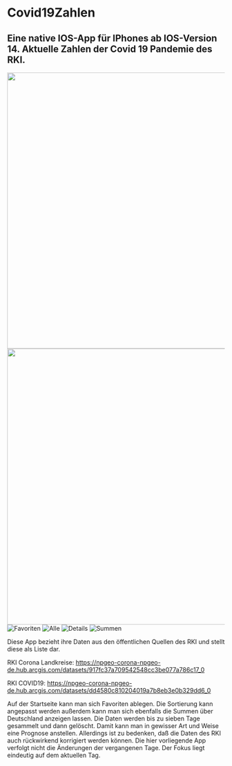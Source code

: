 # Covid19Zahlen
## Eine native IOS-App für IPhones ab IOS-Version 14. Aktuelle Zahlen der Covid 19 Pandemie des RKI.

<img align="left" height="640" src="https://github.com/vesan66/Covid19Zahlen/blob/main/Screenshots/IMG_6676.png">
<img align="left" height="640" src="https://github.com/vesan66/Covid19Zahlen/blob/main/Screenshots/IMG_6677.png">

![Favoriten](https://github.com/vesan66/Covid19Zahlen/blob/main/Screenshots/IMG_6676.png)
![Alle](https://github.com/vesan66/Covid19Zahlen/blob/main/Screenshots/IMG_6677.png)
![Details](https://github.com/vesan66/Covid19Zahlen/blob/main/Screenshots/IMG_6678.png)
![Summen](https://github.com/vesan66/Covid19Zahlen/blob/main/Screenshots/IMG_6679.png)

Diese App bezieht ihre Daten aus den öffentlichen Quellen des RKI und stellt diese als Liste dar.

RKI Corona Landkreise:  https://npgeo-corona-npgeo-de.hub.arcgis.com/datasets/917fc37a709542548cc3be077a786c17_0

RKI COVID19:            https://npgeo-corona-npgeo-de.hub.arcgis.com/datasets/dd4580c810204019a7b8eb3e0b329dd6_0

Auf der Startseite kann man sich Favoriten ablegen. Die Sortierung kann angepasst werden außerdem kann man sich ebenfalls die Summen über Deutschland anzeigen lassen.
Die Daten werden bis zu sieben Tage gesammelt und dann gelöscht. Damit kann man in gewisser Art und Weise eine Prognose anstellen. Allerdings ist zu bedenken, daß die Daten des RKI auch rückwirkend korrigiert werden können. Die hier vorliegende App verfolgt nicht die Änderungen der vergangenen Tage. Der Fokus liegt eindeutig auf dem aktuellen Tag.
